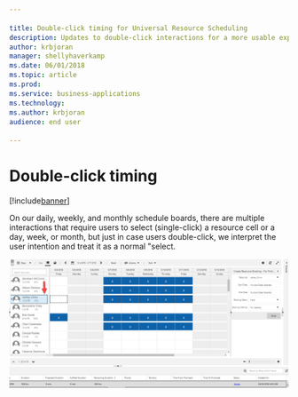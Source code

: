 ```yaml
---

title: Double-click timing for Universal Resource Scheduling
description: Updates to double-click interactions for a more usable experience.
author: krbjoran
manager: shellyhaverkamp
ms.date: 06/01/2018
ms.topic: article
ms.prod: 
ms.service: business-applications
ms.technology: 
ms.author: krbjoran
audience: end user

---
```


# Double-click timing

[!include[banner](../../includes/banner.md)]

On our daily, weekly, and monthly schedule boards, there are multiple interactions that require users to select (single-click) a resource cell or a day, week, or month, but just in case users double-click, we interpret the user intention and treat it as a normal "select.

![Screenshot of selected resource](media/double-click-timing.png)
